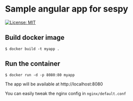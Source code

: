 
# Sample angular app for sespy

[![License: MIT](https://img.shields.io/badge/License-MIT-blue.svg)](https://opensource.org/licenses/MIT)


## Build docker image

```
$ docker build -t myapp . 
```

## Run the container

```
$ docker run -d -p 8080:80 myapp
```


The app will be available at http://localhost:8080

You can easily tweak the nginx config in ```nginx/default.conf```


